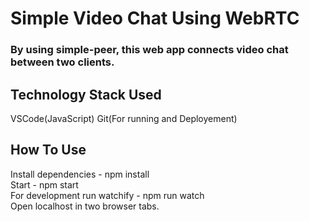 # Simple Video Chat Using WebRTC

### By using simple-peer, this web app connects video chat between two clients.

## Technology Stack Used
VSCode(JavaScript)
Git(For running and Deployement)

## How To Use
Install dependencies - npm install  
Start - npm start  
For development run watchify - npm run watch  
Open localhost in two browser tabs.
